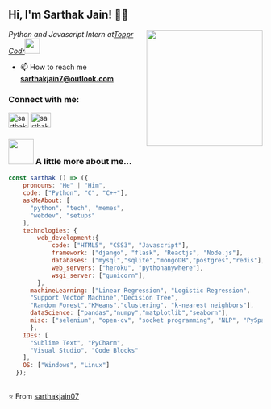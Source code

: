 
<h2>Hi, I'm Sarthak Jain! 👨‍💻 </h2>
<img align='right' src="https://media.giphy.com/media/p4NLw3I4U0idi/giphy.gif" width="230">
<p><em>Python and Javascript Intern at<a href="https://codr.toppr.com/">Toppr Codr</a><img src="https://media.giphy.com/media/WUlplcMpOCEmTGBtBW/giphy.gif" width="30"> 
</em></p>

- 📫 How to reach me 
**sarthakjain7@outlook.com**

<p align="left"> 
<h3 align="left">Connect with me:</h3>
<a href="https://linkedin.com/in/sarthakjain7" target="blank"><img align="center" src="https://cdn.jsdelivr.net/npm/simple-icons@3.0.1/icons/linkedin.svg" alt="sarthakjain7" height="30" width="40" /></a>
<a href="https://instagram.com/sarthak_xain" target="blank"><img align="center" src="https://cdn.jsdelivr.net/npm/simple-icons@3.0.1/icons/instagram.svg" alt="sarthak_xain" height="30" width="40" /></a>
</p>




###  <img src="https://media.giphy.com/media/VgCDAzcKvsR6OM0uWg/giphy.gif" width="50"> A little more about me... 

```js
const sarthak () => ({
    pronouns: "He" | "Him",
    code: ["Python", "C", "C++"],
    askMeAbout: [
      "python", "tech", "memes",
      "webdev", "setups"
    ],
    technologies: {
        web_development:{
            code: ["HTML5", "CSS3", "Javascript"],
            framework: ["django", "flask", "Reactjs", "Node.js"],
            databases: ["mysql","sqlite","mongoDB","postgres","redis"],
            web_servers: ["heroku", "pythonanywhere"],
            wsgi_server: ["gunicorn"],
        },
      machineLearning: ["Linear Regression", "Logistic Regression", 
      "Support Vector Machine","Decision Tree",
      "Random Forest","KMeans","clustering", "k-nearest neighbors"],
      dataScience: ["pandas","numpy","matplotlib","seaborn"],
      misc: ["selenium", "open-cv", "socket programming", "NLP", "PySpark"]
      },
    IDEs: [
      "Sublime Text", "PyCharm",
      "Visual Studio", "Code Blocks"
    ],
    OS: ["Windows", "Linux"]
  });
      
```

⭐️ From [sarthakjain07](https://github.com/sarthakjain07)
